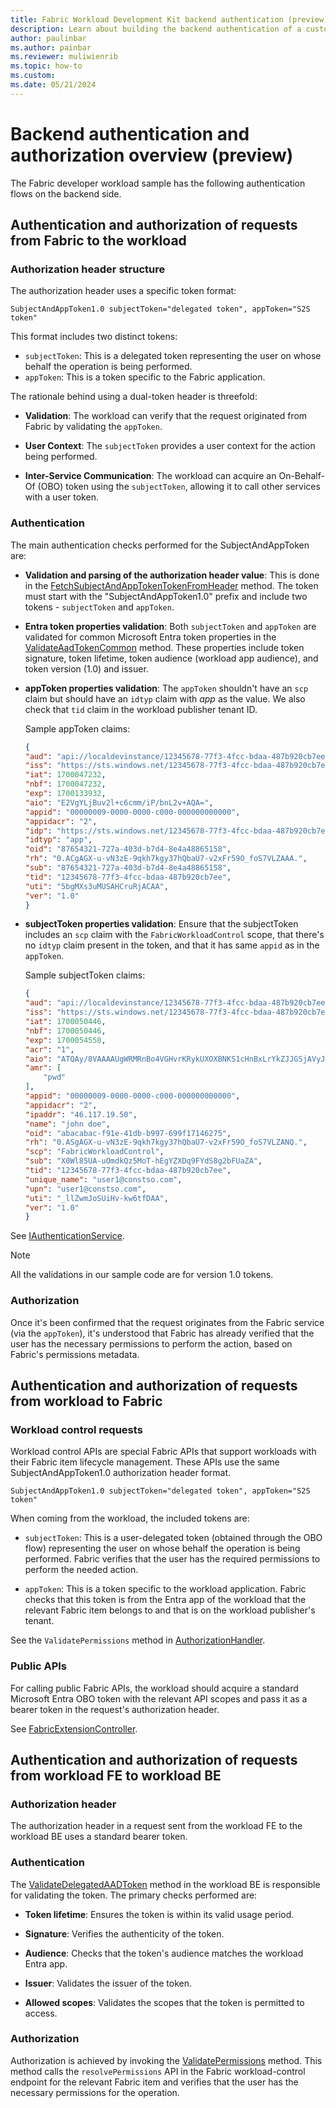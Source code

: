 ```yaml
---
title: Fabric Workload Development Kit backend authentication (preview)
description: Learn about building the backend authentication of a customized Fabric workload.
author: paulinbar
ms.author: painbar
ms.reviewer: muliwienrib
ms.topic: how-to
ms.custom:
ms.date: 05/21/2024
---
```


# Backend authentication and authorization overview (preview)

The Fabric developer workload sample has the following authentication flows on the backend side.

## Authentication and authorization of requests from Fabric to the workload

### Authorization header structure

The authorization header uses a specific token format:

`SubjectAndAppToken1.0 subjectToken="delegated token", appToken="S2S token"`

This format includes two distinct tokens:

* `subjectToken`: This is a delegated token representing the user on whose behalf the operation is being performed.
* `appToken`: This is a token specific to the Fabric application.

The rationale behind using a dual-token header is threefold:

* **Validation**: The workload can verify that the request originated from Fabric by validating the `appToken`.

* **User Context**: The `subjectToken` provides a user context for the action being performed.

* **Inter-Service Communication**: The workload can acquire an On-Behalf-Of (OBO) token using the `subjectToken`, allowing it to call other services with a user token.

### Authentication

The main authentication checks performed for the SubjectAndAppToken are:

* **Validation and parsing of the authorization header value**: This is done in the [FetchSubjectAndAppTokenTokenFromHeader](https://github.com/microsoft/Microsoft-Fabric-developer-sample/blob/main/Backend/src/Services/AuthenticationService.cs#L102) method. The token must start with the "SubjectAndAppToken1.0" prefix and include two tokens - `subjectToken` and `appToken`.

* **Entra token properties validation**: Both `subjectToken` and `appToken` are validated for common Microsoft Entra token properties in the [ValidateAadTokenCommon](https://github.com/microsoft/Microsoft-Fabric-developer-sample/blob/main/Backend/src/Services/AuthenticationService.cs#L102) method. These properties include token signature, token lifetime, token audience (workload app audience), and token version (1.0) and issuer.

* **appToken properties validation**: The `appToken` shouldn't have an `scp` claim but should have an `idtyp` claim with *app* as the value. We also check that `tid` claim in the workload publisher tenant ID.

    Sample appToken claims:

    ```json
    {
    "aud": "api://localdevinstance/12345678-77f3-4fcc-bdaa-487b920cb7ee/Fabric.WorkloadSample/123",
    "iss": "https://sts.windows.net/12345678-77f3-4fcc-bdaa-487b920cb7ee/",
    "iat": 1700047232,
    "nbf": 1700047232,
    "exp": 1700133932,
    "aio": "E2VgYLjBuv2l+c6cmm/iP/bnL2v+AQA=",
    "appid": "00000009-0000-0000-c000-000000000000",
    "appidacr": "2",
    "idp": "https://sts.windows.net/12345678-77f3-4fcc-bdaa-487b920cb7ee/",
    "idtyp": "app",
    "oid": "87654321-727a-403d-b7d4-8e4a48865158",
    "rh": "0.ACgAGX-u-vN3zE-9qkh7kgy37hQbaU7-v2xFr59O_foS7VLZAAA.",
    "sub": "87654321-727a-403d-b7d4-8e4a48865158",
    "tid": "12345678-77f3-4fcc-bdaa-487b920cb7ee",
    "uti": "5bgMXs3uMUSAHCruRjACAA",
    "ver": "1.0"
    }
    ```

* **subjectToken properties validation**: Ensure that the subjectToken includes an `scp` claim with the `FabricWorkloadControl` scope, that there's no `idtyp` claim present in the token, and that it has same `appid` as in the `appToken`.

    Sample subjectToken claims:

    ```json
    {
    "aud": "api://localdevinstance/12345678-77f3-4fcc-bdaa-487b920cb7ee/Fabric.WorkloadSample/123",
    "iss": "https://sts.windows.net/12345678-77f3-4fcc-bdaa-487b920cb7ee/",
    "iat": 1700050446,
    "nbf": 1700050446,
    "exp": 1700054558,
    "acr": "1",
    "aio": "ATQAy/8VAAAAUgWRMRnBo4VGHvrKRykUXOXBNKS1cHnBxLrYkZJJGSjAVyJGBecbLdSud1GUakER",
    "amr": [
        "pwd"
    ],
    "appid": "00000009-0000-0000-c000-000000000000",
    "appidacr": "2",
    "ipaddr": "46.117.19.50",
    "name": "john doe",
    "oid": "abacabac-f91e-41db-b997-699f17146275",
    "rh": "0.ASgAGX-u-vN3zE-9qkh7kgy37hQbaU7-v2xFr59O_foS7VLZANQ.",
    "scp": "FabricWorkloadControl",
    "sub": "X0Wl85UA-uOmdkQz5MoT-hEgYZXDq9FYdS8g2bFUaZA",
    "tid": "12345678-77f3-4fcc-bdaa-487b920cb7ee",
    "unique_name": "user1@constso.com",
    "upn": "user1@constso.com",
    "uti": "_llZwmJoSUiHv-kw6tfDAA",
    "ver": "1.0"
    }
    ```

See [IAuthenticationService](https://github.com/microsoft/Microsoft-Fabric-developer-sample/blob/main/Backend/src/Services/IAuthenticationService.cs).

> [!NOTE]
> All the validations in our sample code are for version 1.0 tokens.

### Authorization

Once it's been confirmed that the request originates from the Fabric service (via the `appToken`), it's understood that Fabric has already verified that the user has the necessary permissions to perform the action, based on Fabric's permissions metadata.

## Authentication and authorization of requests from workload to Fabric

### Workload control requests

Workload control APIs are special Fabric APIs that support workloads with their Fabric item lifecycle management. These APIs use the same SubjectAndAppToken1.0 authorization header format.

`SubjectAndAppToken1.0 subjectToken="delegated token", appToken="S2S token"`

When coming from the workload, the included tokens are:

* `subjectToken`: This is a user-delegated token (obtained through the OBO flow) representing the user on whose behalf the operation is being performed. Fabric verifies that the user has the required permissions to perform the needed action.

* `appToken`: This is a token specific to the workload application. Fabric checks that this token is from the Entra app of the workload that the relevant Fabric item belongs to and that is on the workload publisher's tenant.

See the `ValidatePermissions` method in [AuthorizationHandler](https://github.com/microsoft/Microsoft-Fabric-developer-sample/blob/main/Backend/src/Services/AuthorizationHandler.cs).

### Public APIs

For calling public Fabric APIs, the workload should acquire a standard Microsoft Entra OBO token with the relevant API scopes and pass it as a bearer token in the request's authorization header.

See [FabricExtensionController](https://github.com/microsoft/Microsoft-Fabric-developer-sample/blob/main/Backend/src/Controllers/FabricExtensionController.cs).

## Authentication and authorization of requests from workload FE to workload BE

### Authorization header

The authorization header in a request sent from the workload FE to the workload BE uses a standard bearer token.

### Authentication

The [ValidateDelegatedAADToken](https://github.com/microsoft/Microsoft-Fabric-developer-sample/blob/main/Backend/src/Services/AuthenticationService.cs#L50) method in the workload BE is responsible for validating the token. The primary checks performed are:

* **Token lifetime**: Ensures the token is within its valid usage period.

* **Signature**: Verifies the authenticity of the token.

* **Audience**: Checks that the token's audience matches the workload Entra app.

* **Issuer**: Validates the issuer of the token.

* **Allowed scopes**: Validates the scopes that the token is permitted to access.

### Authorization

Authorization is achieved by invoking the [ValidatePermissions](https://github.com/microsoft/Microsoft-Fabric-developer-sample/blob/main/Backend/src/Services/AuthorizationHandler.cs#L37) method. This method calls the `resolvePermissions` API in the Fabric workload-control endpoint for the relevant Fabric item and verifies that the user has the necessary permissions for the operation.